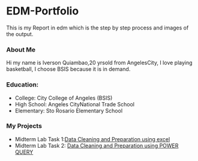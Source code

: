 

# EDM-Portfolio
This is my Report in edm which is the step by step process and images of the output.
### About Me
Hi my name is Iverson Quiambao,20 yrsold from AngelesCity, I love playing basketball, I choose BSIS because it is in demand.
### Education:
- College: City College of Angeles (BSIS)
- High School: Angeles CityNational Trade School
- Elementary: Sto Rosario Elementary School
### My Projects
- Midterm Lab Task 1:[Data Cleaning and Preparation using excel](Midterm%20Lab%20Task%201/task1.md)
- Midterm Lab Task 2: [Data Cleaning and Preparation using POWER QUERY](Midterm%20Task%201/task1.md)



